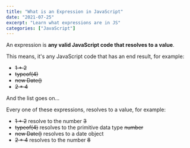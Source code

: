 ```yaml
---
title: "What is an Expression in JavaScript"
date: "2021-07-25"
excerpt: "Learn what expressions are in JS"
categories: ["JavaScript"]
---
```


An expression is **any valid JavaScript code that resolves to a value**.

This means, it's any JavaScript code that has an end result, for example:

- ~~1 + 2~~
- ~~typeof(4)~~
- ~~new Date()~~
- ~~2 \* 4~~

And the list goes on...

Every one of these expressions, resolves to a value, for example:

- ~~1 + 2~~ resolve to the number ~~3~~
- ~~typeof(4)~~ resolves to the primitive data type ~~number~~
- ~~new Date()~~ resolves to a date object
- ~~2 \* 4~~ resolves to the number ~~8~~
